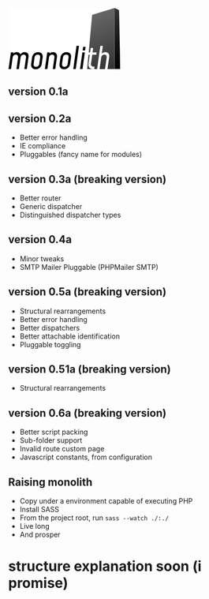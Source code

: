 ![](https://raw.githubusercontent.com/sergiorribeiro/monolith/master/application/assets/images/monolith.png)
## version 0.1a
## version 0.2a
- Better error handling
- IE compliance
- Pluggables (fancy name for modules)
## version 0.3a (breaking version)
- Better router
- Generic dispatcher
- Distinguished dispatcher types
## version 0.4a
- Minor tweaks
- SMTP Mailer Pluggable (PHPMailer SMTP)
## version 0.5a (breaking version)
- Structural rearrangements
- Better error handling
- Better dispatchers
- Better attachable identification
- Pluggable toggling

## version 0.51a (breaking version)
- Structural rearrangements

## version 0.6a (breaking version)
- Better script packing
- Sub-folder support
- Invalid route custom page
- Javascript constants, from configuration

## Raising monolith
- Copy under a environment capable of executing PHP
- Install SASS
- From the project root, run `sass --watch ./:./`
- Live long
- And prosper

# structure explanation soon (i promise)